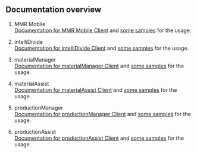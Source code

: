 <h2>Documentation overview</h2>

1. MMR Mobile <br> 
   [Documentation for MMR Mobile Client](./MmrMobile/README.md) and [some samples](./MmrMobile/Samples/) for the usage.

2. intelliDivide <br> 
   [Documentation for intelliDivide Client](./IntelliDivide/Readme.md) and [some samples](./IntelliDivide/Samples/Readme.md) for the usage.

3. materialManager <br>
   [Documentation for materialManager Client](./MaterialManager/README.md) and [some samples](./MaterialManager/Samples) for the usage.

4. materialAssist <br>
   [Documentation for materialAssist Client](./MaterialAssist/Readme.md) and [some samples](./MaterialAssist/Samples) for the usage.

5. productionManager <br>
   [Documentation for productionManager Client](./ProductionManager/Readme.md) and [some samples](./ProductionManager/Samples) for the usage.

6. productionAssist <br>
   [Documentation for productionAssist Client](./Applications/ProductionAssist/Readme.md) and [some samples](./Applications/ProductionAssist/Samples) for the usage.

